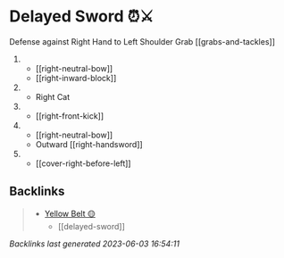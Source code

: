 # Delayed Sword ⏰⚔️

Defense against Right Hand to Left Shoulder Grab
[[grabs-and-tackles]]

1.  - [[right-neutral-bow]]
    - [[right-inward-block]]
2.  - Right Cat
3.  - [[right-front-kick]]
4.  - [[right-neutral-bow]]
    - Outward [[right-handsword]]
5.  - [[cover-right-before-left]]

## Backlinks

> - [Yellow Belt 🟡](..\belts\yellow.md)
>   - [[delayed-sword]]

_Backlinks last generated 2023-06-03 16:54:11_
